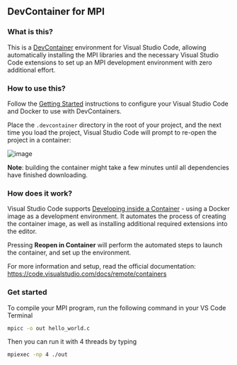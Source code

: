 ## DevContainer for MPI

### What is this?

This is a [DevContainer](https://code.visualstudio.com/docs/remote/containers) environment for Visual Studio Code, allowing automatically installing the MPI libraries and the necessary Visual Studio Code extensions to set up an MPI development environment with zero additional effort.

### How to use this?

Follow the [Getting Started](https://code.visualstudio.com/docs/remote/containers#_getting-started) instructions to configure your Visual Studio Code and Docker to use with DevContainers.

Place the `.devcontainer` directory in the root of your project, and the next time you load the project, Visual Studio Code will prompt to re-open the project in a container:

![image](https://user-images.githubusercontent.com/601206/73298150-7bfac580-4215-11ea-81d3-a8fabab98e30.png)

**Note**: building the container might take a few minutes until all dependencies have finished downloading.

### How does it work?

Visual Studio Code supports [Developing inside a Container](https://code.visualstudio.com/docs/remote/containers) - using a Docker image as a development environment. It automates the process of creating the container image, as well as installing additional required extensions into the editor.

Pressing **Reopen in Container** will perform the automated steps to launch the container, and set up the environment.

For more information and setup, read the official documentation: https://code.visualstudio.com/docs/remote/containers

### Get started

To compile your MPI program, run the following command in your VS Code Terminal
```sh
mpicc -o out hello_world.c
```

Then you can run it with 4 threads by typing 
```sh
mpiexec -np 4 ./out
```
